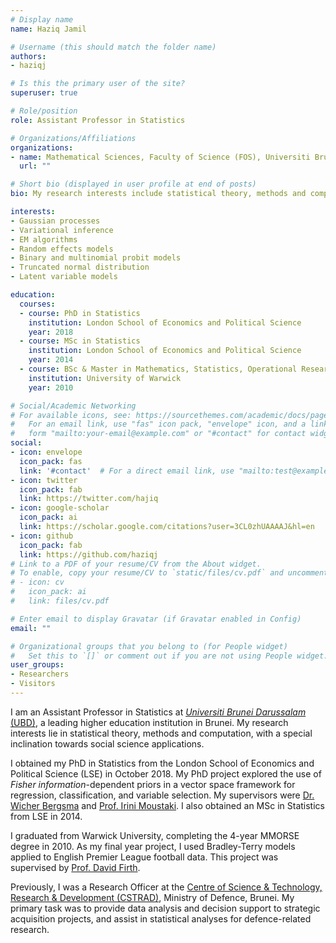 ```yaml
---
# Display name
name: Haziq Jamil

# Username (this should match the folder name)
authors:
- haziqj

# Is this the primary user of the site?
superuser: true

# Role/position
role: Assistant Professor in Statistics

# Organizations/Affiliations
organizations:
- name: Mathematical Sciences, Faculty of Science (FOS), Universiti Brunei Darussalam (UBD)
  url: ""

# Short bio (displayed in user profile at end of posts)
bio: My research interests include statistical theory, methods and computation, with applications towards the social sciences.

interests:
- Gaussian processes
- Variational inference
- EM algorithms
- Random effects models
- Binary and multinomial probit models
- Truncated normal distribution
- Latent variable models

education:
  courses:
  - course: PhD in Statistics
    institution: London School of Economics and Political Science
    year: 2018
  - course: MSc in Statistics
    institution: London School of Economics and Political Science
    year: 2014
  - course: BSc & Master in Mathematics, Statistics, Operational Research and Economics
    institution: University of Warwick
    year: 2010

# Social/Academic Networking
# For available icons, see: https://sourcethemes.com/academic/docs/page-builder/#icons
#   For an email link, use "fas" icon pack, "envelope" icon, and a link in the
#   form "mailto:your-email@example.com" or "#contact" for contact widget.
social:
- icon: envelope
  icon_pack: fas
  link: '#contact'  # For a direct email link, use "mailto:test@example.org".
- icon: twitter
  icon_pack: fab
  link: https://twitter.com/hajiq
- icon: google-scholar
  icon_pack: ai
  link: https://scholar.google.com/citations?user=3CL0zhUAAAAJ&hl=en
- icon: github
  icon_pack: fab
  link: https://github.com/haziqj
# Link to a PDF of your resume/CV from the About widget.
# To enable, copy your resume/CV to `static/files/cv.pdf` and uncomment the lines below.
# - icon: cv
#   icon_pack: ai
#   link: files/cv.pdf

# Enter email to display Gravatar (if Gravatar enabled in Config)
email: ""

# Organizational groups that you belong to (for People widget)
#   Set this to `[]` or comment out if you are not using People widget.
user_groups:
- Researchers
- Visitors
---
```


I am an Assistant Professor in Statistics at [_Universiti Brunei Darussalam_ (UBD)](http://www.ubd.edu.bn), a leading higher education institution in Brunei.
My research interests lie in statistical theory, methods and computation, with a special inclination towards social science applications.
<!-- I am attached to the Department of Mathematics in the Faculty of Science (FOS), and I run statistics modules for our undergraduate and masters programmes. -->

<!-- I am a Research Officer at the [Centre of Science & Technology, Research & Development (CSTRAD)](https://www2.mindef.gov.bn/cstrad/), Ministry of Defence, Brunei.
My primary task is to provide data analysis and decision support to strategic acquisition projects. 
I also assist in statistical analyses for defence-related research. -->
I obtained my PhD in Statistics from the London School of Economics and Political Science (LSE) in October 2018.
My PhD project explored the use of *Fisher information*-dependent priors in a vector space framework for regression, classification, and variable selection.
My supervisors were [Dr. Wicher Bergsma](http://stats.lse.ac.uk/bergsma/index.html) and [Prof. Irini Moustaki](http://stats.lse.ac.uk/moustaki/).
I also obtained an MSc in Statistics from LSE in 2014.

I graduated from Warwick University, completing the 4-year MMORSE degree in 2010. As my final year project, I used Bradley-Terry models applied to English Premier League football data. This project was supervised by [Prof. David Firth](http://www2.warwick.ac.uk/fac/sci/statistics/staff/academic-research/firth/).

Previously, I was a Research Officer at the [Centre of Science & Technology, Research & Development (CSTRAD)](https://www2.mindef.gov.bn/cstrad/), Ministry of Defence, Brunei.
My primary task was to provide data analysis and decision support to strategic acquisition projects, and assist in statistical analyses for defence-related research.
